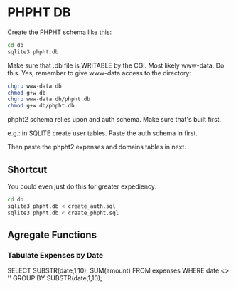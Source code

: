 # PHPHT DB

Create the PHPHT schema like this:

```sh
cd db
sqlite3 phpht.db
```

Make sure that .db file is WRITABLE by the CGI. Most likely www-data. Do
this. Yes, remember to give www-data access to the directory:

```sh
chgrp www-data db
chmod g+w db
chgrp www-data db/phpht.db
chmod g+w db/phpht.db
```

phpht2 schema relies upon and auth schema. Make sure that's built first.

e.g.: in SQLITE create user tables. Paste the auth schema in first.

Then paste the phpht2 expenses and domains tables in next.

## Shortcut

You could even just do this for greater expediency:

```sh
cd db
sqlite3 phpht.db < create_auth.sql
sqlite3 phpht.db < create_phpht.sql
```

## Agregate Functions

### Tabulate Expenses by Date

SELECT SUBSTR(date,1,10), SUM(amount) FROM expenses WHERE date <> '' GROUP BY SUBSTR(date,1,10);
